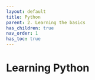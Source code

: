 ```yaml
---
layout: default
title: Python
parent: 2. Learning the basics
has_children: true
nav_order: 1
has_toc: true
---
```


# Learning Python